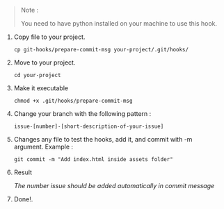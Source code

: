 > Note :
> 
> You need to have python installed on your machine to use this hook.


 1. Copy file to your project.
     ```
     cp git-hooks/prepare-commit-msg your-project/.git/hooks/
     ```
 
 2. Move to your project.
    ```
    cd your-project
    ```
    
 3. Make it executable
     ```
     chmod +x .git/hooks/prepare-commit-msg
     ```
     
 4. Change your branch with the following pattern :
    ```
    issue-[number]-[short-description-of-your-issue]
    ```
    
 5. Changes any file to test the hooks, add it, and commit with -m argument. Example :
    ```
    git commit -m "Add index.html inside assets folder"
    ```
    
 6. Result
   
    *The number issue should be added automatically in commit message*
  
 7. Done!.
